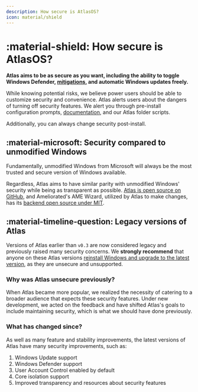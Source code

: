 ```yaml
---
description: How secure is AtlasOS?
icon: material/shield
---
```


# :material-shield: How secure is AtlasOS?

**Atlas aims to be as secure as you want, including the ability to toggle Windows Defender, [mitigations](../getting-started/post-installation/atlas-folder/security.md#mitigations), and automatic Windows updates freely.**

While knowing potential risks, we believe power users should be able to customize security and convenience. Atlas alerts users about the dangers of turning off security features. We alert you through pre-install configuration prompts, [documentation](../getting-started/post-installation/atlas-folder/security.md), and our Atlas folder scripts.

Additionally, you can always change security post-install.

## :material-microsoft: Security compared to unmodified Windows

Fundamentally, unmodified Windows from Microsoft will always be the most trusted and secure version of Windows available.

Regardless, Atlas aims to have similar parity with unmodified Windows' security while being as transparent as possible. [Atlas is open source on GitHub](https://github.com/Atlas-OS/Atlas), and Ameliorated's AME Wizard, utilized by Atlas to make changes, has its [backend open source under MIT](https://github.com/Ameliorated-LLC/trusted-uninstaller-cli).

## :material-timeline-question: Legacy versions of Atlas

Versions of Atlas earlier than `v0.3` are now considered legacy and previously raised many security concerns. We **strongly recommend** that anyone on these Atlas versions [reinstall Windows and upgrade to the latest version](../getting-started/installation.md), as they are unsecure and unsupported.

### Why was Atlas unsecure previously?

When Atlas became more popular, we realized the necessity of catering to a broader audience that expects these security features. Under new development, we acted on the feedback and have shifted Atlas's goals to include maintaining security, which is what we should have done previously.

### What has changed since?

As well as many feature and stability improvements, the latest versions of Atlas have many security improvements, such as:

1. Windows Update support
1. Windows Defender support
1. User Account Control enabled by default
1. Core isolation support
1. Improved transparency and resources about security features
